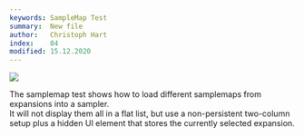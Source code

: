```yaml
---
keywords: SampleMap Test
summary:  New file
author:   Christoph Hart
index:    04
modified: 15.12.2020
---
```


![](/images/custom/samplemap.png:80%)

The samplemap test shows how to load different samplemaps from expansions into a sampler.  
It will not display them all in a flat list, but use a non-persistent two-column setup plus a hidden UI element that stores the currently selected expansion.  
